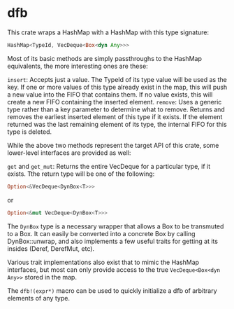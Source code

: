 # dfb

This crate wraps a HashMap with a HashMap with this type signature: 
```rust 
HashMap<TypeId, VecDeque<Box<dyn Any>>>
```
Most of its basic methods are simply passthroughs to the HashMap equivalents, the more interesting ones are these:

`insert`: Accepts just a value. The TypeId of its type value will be used as the key. If one or more values of this type already exist in the map, this will push a new value into the FIFO that contains them. If no value exists, this will create a new FIFO containing the inserted element.
`remove`: Uses a generic type rather than a key parameter to determine what to remove. Returns and removes the earliest inserted element of this type if it exists. If the element returned was the last remaining element of its type, the internal FIFO for this type is deleted.

While the above two methods represent the target API of this crate, some lower-level interfaces are provided as well:

`get` and `get_mut`: Returns the entire VecDeque for a particular type, if it exists. Tthe return type will be one of the following:
```rust
Option<&VecDeque<DynBox<T>>> 
```
or
```rust
Option<&mut VecDeque<DynBox<T>>> 
```
The `DynBox` type is a necessary wrapper that allows a Box<dyn Any> to be transmuted to a Box<T>. It can easily be converted into a concrete Box<T> by calling DynBox::unwrap, and also implements a few useful traits for getting at its insides (Deref, DerefMut, etc).

Various trait implementations also exist that to mimic the HashMap interfaces, but most can only provide access to the true `VecDeque<Box<dyn Any>>` stored in the map.

The `dfb!(expr*)` macro can be used to quickly initialize a dfb of arbitrary elements of any type.